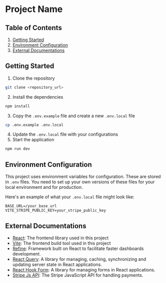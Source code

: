 # Project Name

## Table of Contents

1. [Getting Started](#getting-started)
2. [Environment Configuration](#environment-configuration)
3. [External Documentations](#external-documentations)

## Getting Started

1. Clone the repository
```bash
git clone <repository_url>
```
2. Install the dependencies
```bash
npm install
```
3. Copy the `.env.example` file and create a new `.env.local` file
```bash
cp .env.example .env.local
```
4. Update the `.env.local` file with your configurations
5. Start the application
```bash
npm run dev
```
## Environment Configuration

This project uses environment variables for configuration. These are stored in `.env` files. You need to set up your own versions of these files for your local environment and for production.

Here's an example of what your `.env.local` file might look like:

```dotenv
BASE_URL=/your_base_url
VITE_STRIPE_PUBLIC_KEY=your_stripe_public_key
```

## External Documentations

- [React](https://react.dev/): The frontend library used in this project
- [Vite](https://vitejs.dev/): The frontend build tool used in this project
- [Refine](https://refine.dev/): Framework built on React to facilitate faster dashboards development.
- [React Query](https://tanstack.com/query/latest/docs/framework/react/overview): A library for managing, caching, synchronizing and updating server state in React applications.
- [React Hook Form](https://react-hook-form.com/): A library for managing forms in React applications.
- [Stripe Js API](https://docs.stripe.com/js): The Stripe JavaScript API for handling payments.
